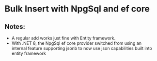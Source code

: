 # Bulk Insert with NpgSql and ef core

## Notes:
- A regular add works just fine with Entity framework.
- With .NET 8, the NpgSql ef core provider switched from using an internal feature supporting jsonb to now use json capabilities built into entity framework
